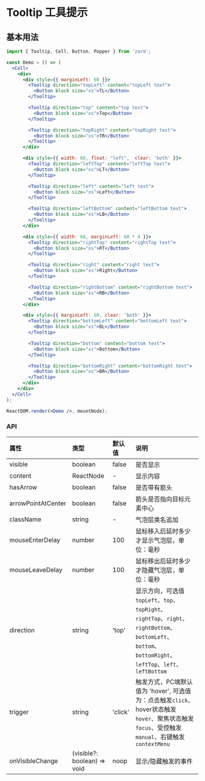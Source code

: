 # Tooltip 工具提示

## 基本用法
```jsx
import { Tooltip, Cell, Button, Popper } from 'zarm';

const Demo = () => (
  <Cell>
    <div>
      <div style={{ marginLeft: 60 }}>
        <Tooltip direction="topLeft" content="topLeft text">
          <Button block size="xs">TL</Button>
        </Tooltip>

        <Tooltip direction="top" content="top text">
          <Button block size="xs">Top</Button>
        </Tooltip>

        <Tooltip direction="topRight" content="topRight text">
          <Button block size="xs">TR</Button>
        </Tooltip>
      </div>

      <div style={{ width: 60, float: "left",  clear: 'both' }}>
        <Tooltip direction="leftTop" content="leftTop text">
          <Button block size="xs">LT</Button>
        </Tooltip>

        <Tooltip direction="left" content="left text">
          <Button block size="xs">Left</Button>
        </Tooltip>

        <Tooltip direction="leftBottom" content="leftBottom text">
          <Button block size="xs">LB</Button>
        </Tooltip>
      </div>

      <div style={{ width: 60, marginLeft: 60 * 4 }}>
        <Tooltip direction="rightTop" content="rightTop text">
          <Button block size="xs">RT</Button>
        </Tooltip>

        <Tooltip direction="right" content="right text">
          <Button block size="xs">Right</Button>
        </Tooltip>

        <Tooltip direction="rightBottom" content="rightBottom text">
          <Button block size="xs">RB</Button>
        </Tooltip>
      </div>

      <div style={{ marginLeft: 60, clear: 'both' }}>
        <Tooltip direction="bottomLeft" content="bottomLeft text">
          <Button block size="xs">BL</Button>
        </Tooltip>

        <Tooltip direction="bottom" content="bottom text">
          <Button block size="xs">Bottom</Button>
        </Tooltip>

        <Tooltip direction="bottomRight" content="bottomRight text">
          <Button block size="xs">BR</Button>
        </Tooltip>
      </div>
    </div>
  </Cell>
);

ReactDOM.render(<Demo />, mountNode);
```


### API
| 属性 | 类型 | 默认值 | 说明 |
| :--- | :--- | :--- | :--- |
| visible | boolean | false | 是否显示 |
| content | ReactNode | - | 显示内容 |
| hasArrow | boolean | false | 是否带有箭头 |
| arrowPointAtCenter | boolean | false | 箭头是否指向目标元素中心 |
| className | string | - | 气泡层类名追加 |
| mouseEnterDelay | number | 100 | 鼠标移入后延时多少才显示气泡层，单位：毫秒 |
| mouseLeaveDelay | number | 100 | 鼠标移出后延时多少才隐藏气泡层，单位：毫秒 |
| direction | string | 'top' | 显示方向，可选值 `topLeft`、`top`、`topRight`、`rightTop`、`right`、`rightBottom`、`bottomLeft`、`bottom`、`bottomRight`、`leftTop`、`left`、`leftBottom` |
| trigger | string | 'click' | 触发方式，PC端默认值为 'hover', 可选值为：点击触发`click`、hover状态触发`hover`、聚焦状态触发`focus`、受控触发`manual`、右键触发`contextMenu` |
| onVisibleChange | (visible?: boolean) => void | noop | 显示/隐藏触发的事件 |
